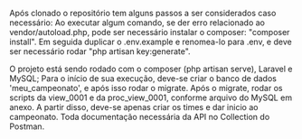 Após clonado o repositório tem alguns passos a ser considerados caso necessário:
Ao executar algum comando, se der erro relacionado ao vendor/autoload.php, pode ser necessário instalar o composer:
"composer install".
Em seguida duplicar o .env.example e renomea-lo para .env, e deve ser necessário rodar "php artisan key:generate".

O projeto está sendo rodado com o composer (php artisan serve), Laravel e MySQL;
Para o início de sua execução, deve-se criar o banco de dados 'meu_campeonato', e após isso rodar o migrate.
Após o migrate, rodar os scripts da view_0001 e da proc_view_0001, conforme arquivo do MySQL em anexo.
A partir disso, deve-se apenas criar os times e dar inicio ao campeonato.
Toda documentação necessária da API no Collection do Postman.
